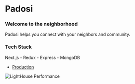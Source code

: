 # Padosi

### Welcome to the neighborhood

Padosi helps you connect with your neighbors and community.

### Tech Stack
Next.js - Redux - Express - MongoDB

- [Production](http://padosi-frontend.vercel.app/)

![LightHouse Performance](https://user-images.githubusercontent.com/85797189/126058155-65f306db-7595-40da-aa2c-0bc7400f6bc2.jpg)
